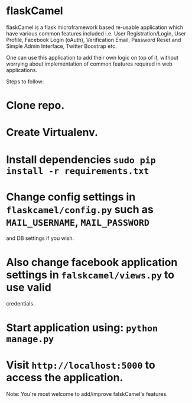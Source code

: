flaskCamel
==========

flaskCamel is a flask microframework based re-usable application which have various common
features included i.e. User Registration/Login, User Profile, Facebook Login (oAuth),
Verification Email, Password Reset and Simple Admin Interface, Twitter Boostrap etc.

One can use this application to add their own logic on top of it, without 
worrying about implementation of common features required in web applications.

Steps to follow:

# Clone repo.

# Create Virtualenv.

# Install dependencies `sudo pip install -r requirements.txt`

# Change config settings in `flaskcamel/config.py` such as `MAIL_USERNAME`, `MAIL_PASSWORD`
   and DB settings if you wish.

# Also change facebook application settings in `falskcamel/views.py` to use valid
   credentials.

# Start application using: `python manage.py`

# Visit `http://localhost:5000` to access the application.

Note: You're most welcome to add/improve falskCamel's features.
